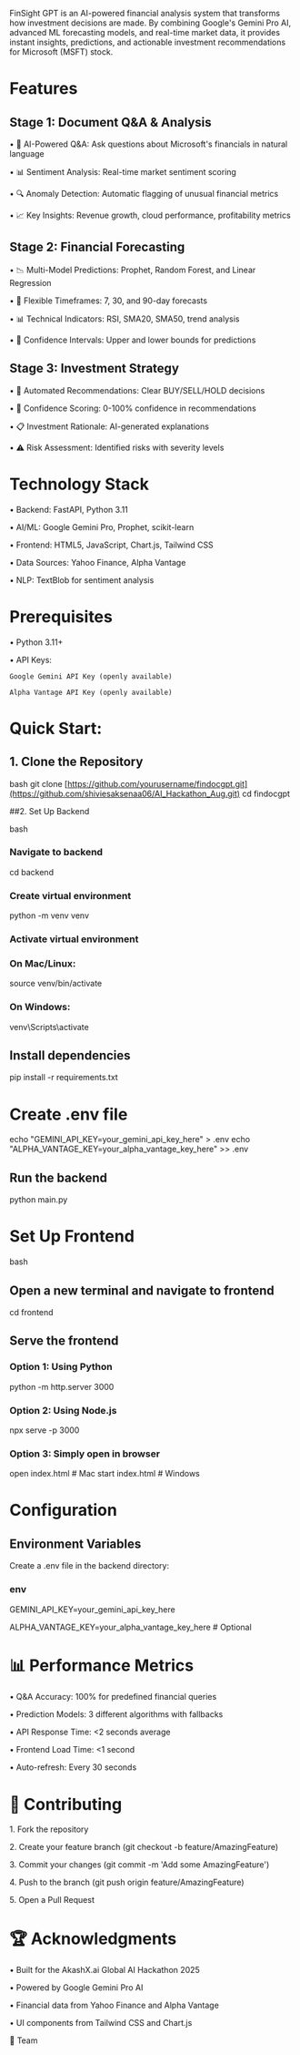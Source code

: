 FinSight GPT is an AI-powered financial analysis system that transforms how investment decisions are made. By combining Google's Gemini Pro AI, advanced ML forecasting models, and real-time market data, it provides instant insights, predictions, and actionable investment recommendations for Microsoft (MSFT) stock.

# Features
## Stage 1: Document Q&A & Analysis
•⁠  ⁠💬 AI-Powered Q&A: Ask questions about Microsoft's financials in natural language

•⁠  ⁠📊 Sentiment Analysis: Real-time market sentiment scoring

•⁠  ⁠🔍 Anomaly Detection: Automatic flagging of unusual financial metrics

•⁠  ⁠📈 Key Insights: Revenue growth, cloud performance, profitability metrics

## Stage 2: Financial Forecasting
•⁠  ⁠📉 Multi-Model Predictions: Prophet, Random Forest, and Linear Regression

•⁠  ⁠📅 Flexible Timeframes: 7, 30, and 90-day forecasts

•⁠  ⁠📊 Technical Indicators: RSI, SMA20, SMA50, trend analysis

•⁠  ⁠🎯 Confidence Intervals: Upper and lower bounds for predictions

## Stage 3: Investment Strategy
•⁠  ⁠🤖 Automated Recommendations: Clear BUY/SELL/HOLD decisions

•⁠  ⁠💯 Confidence Scoring: 0-100% confidence in recommendations

•⁠  ⁠📋 Investment Rationale: AI-generated explanations

•⁠  ⁠⚠️ Risk Assessment: Identified risks with severity levels

#  Technology Stack

•⁠  ⁠Backend: FastAPI, Python 3.11

•⁠  ⁠AI/ML: Google Gemini Pro, Prophet, scikit-learn

•⁠  ⁠Frontend: HTML5, JavaScript, Chart.js, Tailwind CSS

•⁠  ⁠Data Sources: Yahoo Finance, Alpha Vantage

•⁠  ⁠NLP: TextBlob for sentiment analysis

# Prerequisites
•⁠  ⁠Python 3.11+

•⁠  ⁠API Keys:

    Google Gemini API Key (openly available)
    
    Alpha Vantage API Key (openly available)

# Quick Start: 

## 1.⁠ ⁠Clone the Repository

bash
git clone [https://github.com/yourusername/findocgpt.git](https://github.com/shiviesaksenaa06/AI_Hackathon_Aug.git)
cd findocgpt

##2.⁠ ⁠Set Up Backend

bash
### Navigate to backend
cd backend

### Create virtual environment
python -m venv venv

### Activate virtual environment
### On Mac/Linux:
source venv/bin/activate
### On Windows:
venv\Scripts\activate

## Install dependencies
pip install -r requirements.txt

# Create .env file
echo "GEMINI_API_KEY=your_gemini_api_key_here" > .env
echo "ALPHA_VANTAGE_KEY=your_alpha_vantage_key_here" >> .env

## Run the backend
python main.py

# Set Up Frontend


bash
## Open a new terminal and navigate to frontend
cd frontend

## Serve the frontend
### Option 1: Using Python
python -m http.server 3000

### Option 2: Using Node.js
npx serve -p 3000

### Option 3: Simply open in browser
open index.html  # Mac
start index.html # Windows

# Configuration

## Environment Variables
Create a .env file in the backend directory:


### env

GEMINI_API_KEY=your_gemini_api_key_here

ALPHA_VANTAGE_KEY=your_alpha_vantage_key_here  # Optional

# 📊 Performance Metrics

•⁠  ⁠Q&A Accuracy: 100% for predefined financial queries

•⁠  ⁠Prediction Models: 3 different algorithms with fallbacks

•⁠  ⁠API Response Time: <2 seconds average

•⁠  ⁠Frontend Load Time: <1 second

•⁠  ⁠Auto-refresh: Every 30 seconds

# 🤝 Contributing

1.⁠ ⁠Fork the repository

2.⁠ ⁠Create your feature branch (git checkout -b feature/AmazingFeature)

3.⁠ ⁠Commit your changes (git commit -m 'Add some AmazingFeature')

4.⁠ ⁠Push to the branch (git push origin feature/AmazingFeature)

5.⁠ ⁠Open a Pull Request


# 🏆 Acknowledgments

•⁠  ⁠Built for the AkashX.ai Global AI Hackathon 2025

•⁠  ⁠Powered by Google Gemini Pro AI

•⁠  ⁠Financial data from Yahoo Finance and Alpha Vantage

•⁠  ⁠UI components from Tailwind CSS and Chart.js

👥 Team
